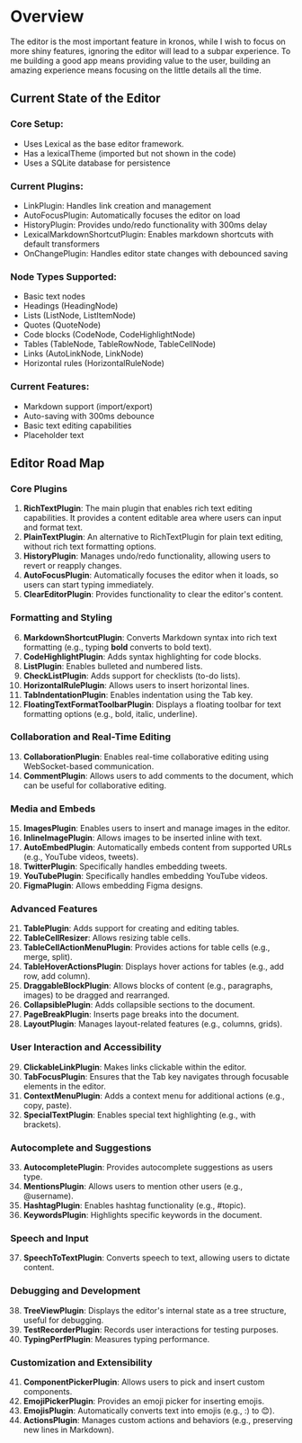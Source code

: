 
# Overview 

The editor is the most important feature in kronos, while I wish to focus on more shiny features, ignoring the editor will lead to a subpar experience. To me building a good app means providing value to the user, building an amazing experience means focusing on the little details all the time.


## Current State of the Editor 

### Core Setup:

- Uses Lexical as the base editor framework.
- Has a lexicalTheme (imported but not shown in the code)
- Uses a SQLite database for persistence

### Current Plugins:

- LinkPlugin: Handles link creation and management
- AutoFocusPlugin: Automatically focuses the editor on load
- HistoryPlugin: Provides undo/redo functionality with 300ms delay
- LexicalMarkdownShortcutPlugin: Enables markdown shortcuts with default transformers
- OnChangePlugin: Handles editor state changes with debounced saving

### Node Types Supported:

- Basic text nodes
- Headings (HeadingNode)
- Lists (ListNode, ListItemNode)
- Quotes (QuoteNode)
- Code blocks (CodeNode, CodeHighlightNode)
- Tables (TableNode, TableRowNode, TableCellNode)
- Links (AutoLinkNode, LinkNode)
- Horizontal rules (HorizontalRuleNode)

### Current Features:

- Markdown support (import/export)
- Auto-saving with 300ms debounce
- Basic text editing capabilities
- Placeholder text



## Editor Road Map 

### Core Plugins

1. **RichTextPlugin**: The main plugin that enables rich text editing capabilities. It provides a content editable area where users can input and format text.
2. **PlainTextPlugin**: An alternative to RichTextPlugin for plain text editing, without rich text formatting options.
3. **HistoryPlugin**: Manages undo/redo functionality, allowing users to revert or reapply changes.
4. **AutoFocusPlugin**: Automatically focuses the editor when it loads, so users can start typing immediately.
5. **ClearEditorPlugin**: Provides functionality to clear the editor's content.

### Formatting and Styling

6. **MarkdownShortcutPlugin**: Converts Markdown syntax into rich text formatting (e.g., typing **bold** converts to bold text).
7. **CodeHighlightPlugin**: Adds syntax highlighting for code blocks.
8. **ListPlugin**: Enables bulleted and numbered lists.
9. **CheckListPlugin**: Adds support for checklists (to-do lists).
10. **HorizontalRulePlugin**: Allows users to insert horizontal lines.
11. **TabIndentationPlugin**: Enables indentation using the Tab key.
12. **FloatingTextFormatToolbarPlugin**: Displays a floating toolbar for text formatting options (e.g., bold, italic, underline).

### Collaboration and Real-Time Editing

13. **CollaborationPlugin**: Enables real-time collaborative editing using WebSocket-based communication.
14. **CommentPlugin**: Allows users to add comments to the document, which can be useful for collaborative editing.

### Media and Embeds

15. **ImagesPlugin**: Enables users to insert and manage images in the editor.
16. **InlineImagePlugin**: Allows images to be inserted inline with text.
17. **AutoEmbedPlugin**: Automatically embeds content from supported URLs (e.g., YouTube videos, tweets).
18. **TwitterPlugin**: Specifically handles embedding tweets.
19. **YouTubePlugin**: Specifically handles embedding YouTube videos.
20. **FigmaPlugin**: Allows embedding Figma designs.

### Advanced Features

21. **TablePlugin**: Adds support for creating and editing tables.
22. **TableCellResizer**: Allows resizing table cells.
23. **TableCellActionMenuPlugin**: Provides actions for table cells (e.g., merge, split).
24. **TableHoverActionsPlugin**: Displays hover actions for tables (e.g., add row, add column).
25. **DraggableBlockPlugin**: Allows blocks of content (e.g., paragraphs, images) to be dragged and rearranged.
26. **CollapsiblePlugin**: Adds collapsible sections to the document.
27. **PageBreakPlugin**: Inserts page breaks into the document.
28. **LayoutPlugin**: Manages layout-related features (e.g., columns, grids).

### User Interaction and Accessibility

29. **ClickableLinkPlugin**: Makes links clickable within the editor.
30. **TabFocusPlugin**: Ensures that the Tab key navigates through focusable elements in the editor.
31. **ContextMenuPlugin**: Adds a context menu for additional actions (e.g., copy, paste).
32. **SpecialTextPlugin**: Enables special text highlighting (e.g., with brackets).

### Autocomplete and Suggestions

33. **AutocompletePlugin**: Provides autocomplete suggestions as users type.
34. **MentionsPlugin**: Allows users to mention other users (e.g., @username).
35. **HashtagPlugin**: Enables hashtag functionality (e.g., #topic).
36. **KeywordsPlugin**: Highlights specific keywords in the document.

### Speech and Input

37. **SpeechToTextPlugin**: Converts speech to text, allowing users to dictate content.

### Debugging and Development

38. **TreeViewPlugin**: Displays the editor's internal state as a tree structure, useful for debugging.
39. **TestRecorderPlugin**: Records user interactions for testing purposes.
40. **TypingPerfPlugin**: Measures typing performance.

### Customization and Extensibility

41. **ComponentPickerPlugin**: Allows users to pick and insert custom components.
42. **EmojiPickerPlugin**: Provides an emoji picker for inserting emojis.
43. **EmojisPlugin**: Automatically converts text into emojis (e.g., :) to 😊).
44. **ActionsPlugin**: Manages custom actions and behaviors (e.g., preserving new lines in Markdown).



